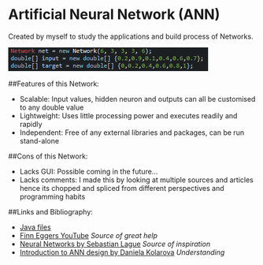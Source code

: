 # Artificial Neural Network (ANN)

Created by myself to study the applications and build process of Networks.

![Image of Code](code.png)

##Features of this Network:
- Scalable: Input values, hidden neuron and outputs can all be customised to any double value
- Lightweight: Uses little processing power and executes readily and rapidly
- Independent: Free of any external libraries and packages, can be run stand-alone

##Cons of this Network:
- Lacks GUI: Possible coming in the future...
- Lacks comments: I made this by looking at multiple sources and articles hence its chopped and spliced from different perspectives and programming habits

##Links and Bibliography:
- [Java files](src/network/)
- [Finn Eggers YouTube](https://www.youtube.com/channel/UCaKAU8vQzS-_e5xt7NSK3Xw) *Source of great help*
- [Neural Networks by Sebastian Lague](https://www.youtube.com/watch?v=bVQUSndDllU&list=PLFt_AvWsXl0frsCrmv4fKfZ2OQIwoUuYO) *Source of inspiration*
- [Introduction to ANN design by Daniela Kolarova](https://dzone.com/articles/designing-a-neural-network-in-java) *Understanding*